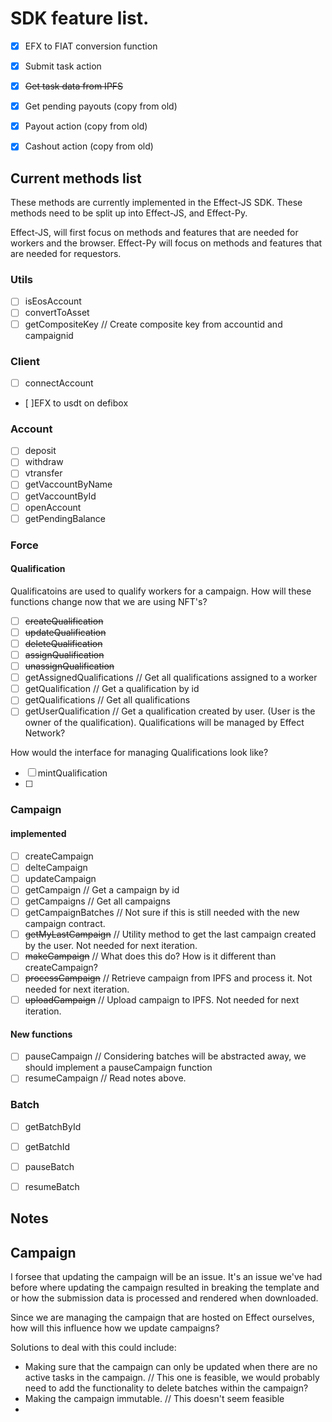 # SDK feature list.

- [x] EFX to FIAT conversion function
- [x] Submit task action
- [x] ~~Get task data from IPFS~~
- [x] Get pending payouts (copy from old)
- [x] Payout action (copy from old)
- [x] Cashout action (copy from old)



## Current methods list

These methods are currently implemented in the Effect-JS SDK.
These methods need to be split up into Effect-JS, and Effect-Py.

Effect-JS, will first focus on methods and features that are needed for workers
and the browser. Effect-Py will focus on methods and features that are needed
for requestors.

### Utils

- [ ] isEosAccount
- [ ] convertToAsset
- [ ] getCompositeKey // Create composite key from accountid and campaignid

### Client

- [ ] connectAccount
- [ ]EFX to usdt on defibox

### Account

- [ ] deposit
- [ ] withdraw
- [ ] vtransfer
- [ ] getVaccountByName
- [ ] getVaccountById
- [ ] openAccount
- [ ] getPendingBalance

### Force

#### Qualification

Qualificatoins are used to qualify workers for a campaign.
How will these functions change now that we are using NFT's?

- [ ] ~~createQualification~~
- [ ] ~~updateQualification~~
- [ ] ~~deleteQualification~~
- [ ] ~~assignQualification~~
- [ ] ~~unassignQualification~~
- [ ] getAssignedQualifications // Get all qualifications assigned to a worker
- [ ] getQualification // Get a qualification by id
- [ ] getQualifications // Get all qualifications
- [ ] getUserQualification // Get a qualification created by user. (User is the owner of the qualification). Qualifications will be managed by Effect Network?

How would the interface for managing Qualifications look like?


- [ ] mintQualification
- [ ] 

### Campaign

#### implemented

- [ ] createCampaign
- [ ] delteCampaign
- [ ] updateCampaign
- [ ] getCampaign // Get a campaign by id
- [ ] getCampaigns // Get all campaigns
- [ ] getCampaignBatches // Not sure if this is still needed with the new campaign contract.
- [ ] ~~getMyLastCampaign~~ // Utility method to get the last campaign created by the user. Not needed for next iteration.
- [ ] ~~makeCampaign~~ // What does this do? How is it different than createCampaign?
- [ ] ~~processCampaign~~ // Retrieve campaign from IPFS and process it. Not needed for next iteration.
- [ ] ~~uploadCampaign~~ // Upload campaign to IPFS. Not needed for next iteration.

#### New functions

- [ ] pauseCampaign // Considering batches will be abstracted away, we should implement a pauseCampaign function
- [ ] resumeCampaign // Read notes above.

### Batch

- [ ] getBatchById
- [ ] getBatchId
- [ ] pauseBatch
- [ ] resumeBatch


## Notes

## Campaign

I forsee that updating the campaign will be an issue.
It's an issue we've had before where updating the campaign resulted in breaking the template and or how the submission data is processed and rendered when downloaded.

Since we are managing the campaign that are hosted on Effect ourselves, how will this influence how we update campaigns?

Solutions to deal with this could include:

- Making sure that the campaign can only be updated when there are no active tasks in the campaign. // This one is feasible, we would probably need to add the functionality to delete batches within the campaign?
- Making the campaign immutable. // This doesn't seem feasible
-
